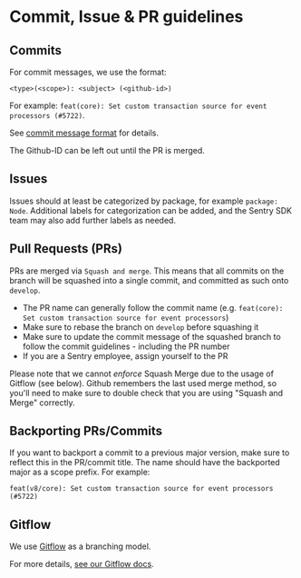 # Commit, Issue & PR guidelines

## Commits

For commit messages, we use the format:

```
<type>(<scope>): <subject> (<github-id>)
```

For example: `feat(core): Set custom transaction source for event processors (#5722)`.

See [commit message format](https://develop.sentry.dev/commit-messages/#commit-message-format) for details.

The Github-ID can be left out until the PR is merged.

## Issues

Issues should at least be categorized by package, for example `package: Node`. Additional labels for categorization can
be added, and the Sentry SDK team may also add further labels as needed.

## Pull Requests (PRs)

PRs are merged via `Squash and merge`. This means that all commits on the branch will be squashed into a single commit,
and committed as such onto `develop`.

- The PR name can generally follow the commit name (e.g.
  `feat(core): Set custom transaction source for event processors`)
- Make sure to rebase the branch on `develop` before squashing it
- Make sure to update the commit message of the squashed branch to follow the commit guidelines - including the PR
  number
- If you are a Sentry employee, assign yourself to the PR

Please note that we cannot _enforce_ Squash Merge due to the usage of Gitflow (see below). Github remembers the last
used merge method, so you'll need to make sure to double check that you are using "Squash and Merge" correctly.

## Backporting PRs/Commits

If you want to backport a commit to a previous major version, make sure to reflect this in the PR/commit title.
The name should have the backported major as a scope prefix. For example:

```
feat(v8/core): Set custom transaction source for event processors (#5722)
```

## Gitflow

We use [Gitflow](https://docs.github.com/en/get-started/quickstart/github-flow) as a branching model.

For more details, [see our Gitflow docs](./gitflow.md).
